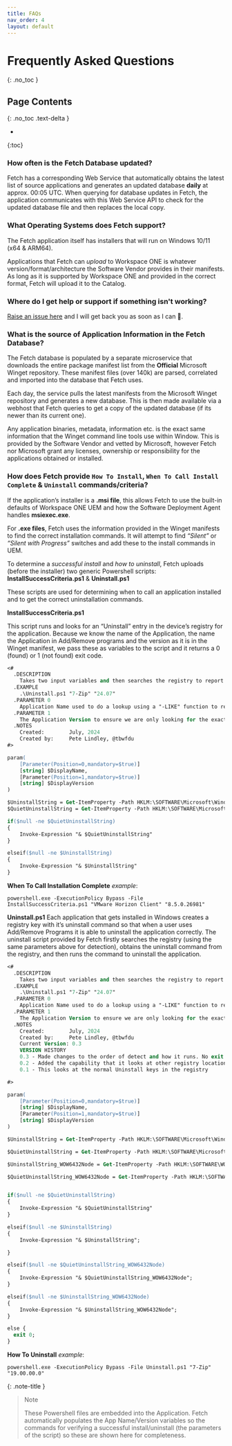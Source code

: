 ```yaml
---
title: FAQs
nav_order: 4
layout: default
---
```

# Frequently Asked Questions
{: .no_toc }

## Page Contents
{: .no_toc .text-delta }

- 
{:toc}


### How often is the Fetch Database updated?
Fetch has a corresponding Web Service that automatically obtains the latest list of source applications and generates an updated database **daily** at approx. 00:05 UTC.
When querying for database updates in Fetch, the application communicates with this Web Service API to check for the updated database file and then replaces the local copy.

### What Operating Systems does Fetch support?
The Fetch application itself has installers that will run on Windows 10/11 (x64 & ARM64).

Applications that Fetch can *upload* to Workspace ONE is whatever version/format/architecture the Software Vendor provides in their manifests. As long as it is supported by Workspace ONE and provided in the correct format, Fetch will upload it to the Catalog.  

### Where do I get help or support if something isn't working?

[Raise an issue here](https://github.com/tbwfdu/fetch/issues) and I will get back you as soon as I can 🐛.

### What is the source of Application Information in the Fetch Database?

The Fetch database is populated by a separate microservice that downloads the entire package manifest list from the **Official** Microsoft Winget repository. These manifest files (over 140k) are parsed, correlated and imported into the database that Fetch uses.

Each day, the service pulls the latest manifests from the Microsoft Winget repository and generates a new database. This is then made available via a webhost that Fetch queries to get a copy of the updated database (if its newer than its current one).

Any application binaries, metadata, information etc. is the exact same information that the Winget command line tools use within Window. This is provided by the Software Vendor and vetted by Microsoft, however Fetch nor Microsoft grant any licenses, ownership or responsibility for the applications obtained or installed.

### How does Fetch provide `How To Install`, `When To Call Install Complete` & `Uninstall` commands/criteria?

If the application’s installer is a **.msi file**, this allows Fetch to use the built-in defaults of Workspace ONE UEM and how the Software Deployment Agent handles **msiexec.exe**.

For **.exe files**, Fetch uses the information provided in the Winget manifests to find the correct installation commands. It will attempt to find *“Silent”* or *“Silent with Progress”* switches and add these to the install commands in UEM.

To determine a _successful install_ and _how to uninstall_, Fetch uploads (before the installer) two generic Powershell scripts: **InstallSuccessCriteria.ps1** & **Uninstall.ps1**

These scripts are used for determining when to call an application installed and to get the correct uninstallation commands.


**InstallSuccessCriteria.ps1**

This script runs and looks for an “Uninstall” entry in the device’s registry for the application. Because we know the name of the Application, the name the Application in Add/Remove programs and the version as it is in the Winget manifest, we pass these as variables to the script and it returns a 0 (found) or 1 (not found) exit code.

``` ps
<# 
  .DESCRIPTION
    Takes two input variables and then searches the registry to report if an Uninstall entry exists for the Application name and Version. Then uses the uninstallcommand to remove the application.
  .EXAMPLE
    .\Uninstall.ps1 "7-Zip" "24.07"
  .PARAMETER 0
    Application Name used to do a lookup using a "-LIKE" function to remove the need for an exact match on the name.
  .PARAMETER 1
    The Application Version to ensure we are only looking for the exact version in case the application allows multiple versions to be installed.
  .NOTES 
    Created:   	    July, 2024
    Created by:	    Pete Lindley, @tbwfdu
#>

param(
    [Parameter(Position=0,mandatory=$true)]
    [string] $DisplayName,
    [Parameter(Position=1,mandatory=$true)]
    [string] $DisplayVersion
)

$UninstallString = Get-ItemProperty -Path HKLM:\SOFTWARE\Microsoft\Windows\CurrentVersion\Uninstall\* | Where-Object {($_.DisplayName -Like "$DisplayName*") -and ($_.DisplayVersion -eq $DisplayVersion)} | Select-Object -ExpandProperty "UninstallString";
$QuietUninstallString = Get-ItemProperty -Path HKLM:\SOFTWARE\Microsoft\Windows\CurrentVersion\Uninstall\* | Where-Object {($_.DisplayName -Like "$DisplayName*") -and ($_.DisplayVersion -eq $DisplayVersion)} | Select-Object -ExpandProperty "QuietUninstallString";

if($null -ne $QuietUninstallString)
{
    Invoke-Expression "& $QuietUninstallString"
}

elseif($null -ne $UninstallString)
{
    Invoke-Expression "& $UninstallString"
}

```

**When To Call Installation Complete** *example*:

``` 
powershell.exe -ExecutionPolicy Bypass -File InstallSuccessCriteria.ps1 "VMware Horizon Client" "8.5.0.26981"
```

**Uninstall.ps1**
Each application that gets installed in Windows creates a registry key with it’s uninstall command so that when a user uses Add/Remove Programs it is able to uninstall the application correctly. The uninstall script provided by Fetch firstly searches the registry (using the same parameters above for detection), obtains the uninstall command from the registry, and then runs the command to uninstall the application.
``` ps
<# 
  .DESCRIPTION
    Takes two input variables and then searches the registry to report if an Uninstall entry exists for the Application name and Version. Then uses the uninstallcommand to remove the application.
  .EXAMPLE
    .\Uninstall.ps1 "7-Zip" "24.07"
  .PARAMETER 0
    Application Name used to do a lookup using a "-LIKE" function to remove the need for an exact match on the name.
  .PARAMETER 1
    The Application Version to ensure we are only looking for the exact version in case the application allows multiple versions to be installed.
  .NOTES 
    Created:   	    July, 2024
    Created by:	    Pete Lindley, @tbwfdu
    Current Version: 0.3
    VERSION HISTORY
    0.3 - Made changes to the order of detect and how it runs. No exit codes for success seems to work.
    0.2 - Added the capability that it looks at other registry locations for installers that don't use standard installers/methods or when installing 32-bit on 64-bit Windows.
    0.1 - This looks at the normal Uninstall keys in the registry

#>

param(
    [Parameter(Position=0,mandatory=$true)]
    [string] $DisplayName,
    [Parameter(Position=1,mandatory=$true)]
    [string] $DisplayVersion
)

$UninstallString = Get-ItemProperty -Path HKLM:\SOFTWARE\Microsoft\Windows\CurrentVersion\Uninstall\* | Where-Object {($_.DisplayName -Like "$DisplayName*") -and ($_.DisplayVersion -eq $DisplayVersion)} | Select-Object -ExpandProperty "UninstallString";

$QuietUninstallString = Get-ItemProperty -Path HKLM:\SOFTWARE\Microsoft\Windows\CurrentVersion\Uninstall\* | Where-Object {($_.DisplayName -Like "$DisplayName*") -and ($_.DisplayVersion -eq $DisplayVersion)} | Select-Object -ExpandProperty "QuietUninstallString";

$UninstallString_WOW6432Node = Get-ItemProperty -Path HKLM:\SOFTWARE\WOW6432Node\Microsoft\Windows\CurrentVersion\Uninstall\* | Where-Object {($_.DisplayName -Like "$DisplayName*") -and ($_.DisplayVersion -eq $DisplayVersion)} | Select-Object -ExpandProperty "UninstallString";

$QuietUninstallString_WOW6432Node = Get-ItemProperty -Path HKLM:\SOFTWARE\WOW6432Node\Microsoft\Windows\CurrentVersion\Uninstall\* | Where-Object {($_.DisplayName -Like "$DisplayName*") -and ($_.DisplayVersion -eq $DisplayVersion)} | Select-Object -ExpandProperty "QuietUninstallString";


if($null -ne $QuietUninstallString)
{
    Invoke-Expression "& $QuietUninstallString"
}

elseif($null -ne $UninstallString)
{
    Invoke-Expression "& $UninstallString";

}

elseif($null -ne $QuietUninstallString_WOW6432Node)
{
    Invoke-Expression "& $QuietUninstallString_WOW6432Node";
}

elseif($null -ne $UninstallString_WOW6432Node)
{
    Invoke-Expression "& $UninstallString_WOW6432Node";
}

else {
  exit 0;
}
```

**How To Uninstall** *example*:
```
powershell.exe -ExecutionPolicy Bypass -File Uninstall.ps1 "7-Zip" "19.00.00.0"
```

{: .note-title }
> Note
>
> These Powershell files are embedded into the Application. Fetch automatically populates the App Name/Version variables so the commands for verifying a successful install/uninstall (the parameters of the script) so these are shown here for completeness.